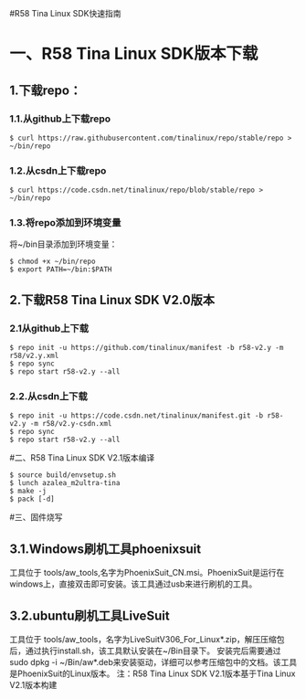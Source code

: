 #R58 Tina Linux SDK快速指南
# 一、R58 Tina Linux SDK版本下载
## 1.下载repo：
### 1.1.从github上下载repo
```
$ curl https://raw.githubusercontent.com/tinalinux/repo/stable/repo > ~/bin/repo
```
### 1.2.从csdn上下载repo
```
$ curl https://code.csdn.net/tinalinux/repo/blob/stable/repo > ~/bin/repo
```
### 1.3.将repo添加到环境变量
将~/bin目录添加到环境变量：
```
$ chmod +x ~/bin/repo
$ export PATH=~/bin:$PATH
```
## 2.下载R58 Tina Linux SDK V2.0版本
### 2.1从github上下载
```
$ repo init -u https://github.com/tinalinux/manifest -b r58-v2.y -m r58/v2.y.xml
$ repo sync
$ repo start r58-v2.y --all
```
### 2.2.从csdn上下载
```
$ repo init -u https://code.csdn.net/tinalinux/manifest.git -b r58-v2.y -m r58/v2.y-csdn.xml
$ repo sync
$ repo start r58-v2.y --all
```
#二、R58 Tina Linux SDK V2.1版本编译
```
$ source build/envsetup.sh
$ lunch azalea_m2ultra-tina
$ make -j
$ pack [-d]
```
#三、固件烧写
## 3.1.Windows刷机工具phoenixsuit
工具位于 tools/aw_tools,名字为PhoenixSuit_CN.msi。PhoenixSuit是运行在windows上，直接双击即可安装。该工具通过usb来进行刷机的工具。
## 3.2.ubuntu刷机工具LiveSuit
工具位于 tools/aw_tools，名字为LiveSuitV306_For_Linux*.zip，解压压缩包后，通过执行install.sh，该工具默认安装在~/Bin目录下。
安装完后需要通过sudo dpkg -i ~/Bin/aw*.deb来安装驱动，详细可以参考压缩包中的文档。该工具是PhoenixSuit的Linux版本。
注：R58 Tina Linux SDK V2.1版本基于Tina Linux V2.1版本构建
